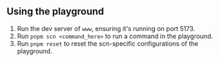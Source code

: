 ## Using the playground

1. Run the dev server of `www`, ensuring it's running on port 5173.
2. Run `pnpm scn <command_here>` to run a command in the playground.
3. Run `pnpm reset` to reset the scn-specific configurations of the playground.
